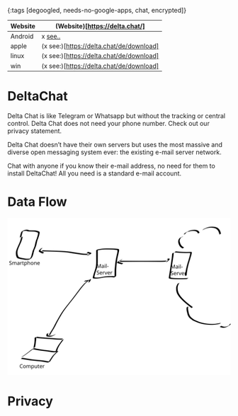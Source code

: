 {:tags [degoogled, needs-no-google-apps, chat, encrypted]}

| Website | (Website)[https://delta.chat/] |
|---------|--------------------------------|
| Android | x [see..](https://delta.chat/de/download) |
| apple   | (x see:)[https://delta.chat/de/download] |
| linux   | (x see:)[https://delta.chat/de/download] |
| win     | (x see:)[https://delta.chat/de/download] |

# DeltaChat

Delta Chat is like Telegram or Whatsapp but without the tracking or central control. Delta Chat does not need your phone number. Check out our privacy statement.

Delta Chat doesn’t have their own servers but uses the most massive and diverse open messaging system ever: the existing e-mail server network.

Chat with anyone if you know their e-mail address, no need for them to install DeltaChat! All you need is a standard e-mail account.

# Data Flow

![](DeltaChatDataFlow.svg)

# Privacy